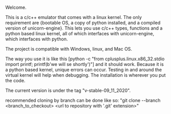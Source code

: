 Welcome.

This is a c/c++ emulator that comes with a linux kernel. The only requirement are {bootable OS, a copy of python installed, and a compiled version of unicorn-engine}.
This lets you use c/c++ types, functions and a python based linux kernel, all of which interfaces with unicorn-engine, which interfaces with python.

The project is compatible with Windows, linux, and Mac OS.


The way you use it is like this [python -c "from cplusplus.linux.x86_32.stdio import printf; printf(b'we will se shortly')"] and it should work. Because it is a
 python based kernel, unique errors can occur. Testing in and around the virtual kernel will help when debugging. The installation is wherever you put the code.

The current version is under the tag "v-stable-09_11_2020".

recommended cloning by branch can be done like so:
 "git clone --branch <branch_to_checkout> <url to repository with '.git' extension>"
